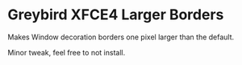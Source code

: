 
# Greybird XFCE4 Larger Borders

Makes Window decoration borders one pixel larger than the default.

Minor tweak, feel free to not install.



